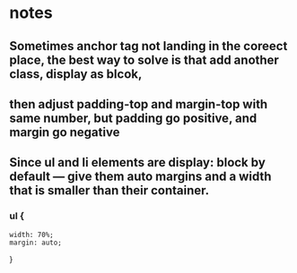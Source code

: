 # notes

## Sometimes anchor tag not landing in the coreect place, the best way to solve is that add another class, display as blcok, 
## then adjust padding-top and margin-top with same number, but padding go positive, and margin go negative

## Since ul and li elements are display: block by default — give them auto margins and a width that is smaller than their container.
### ul {
    width: 70%;
    margin: auto;
}
